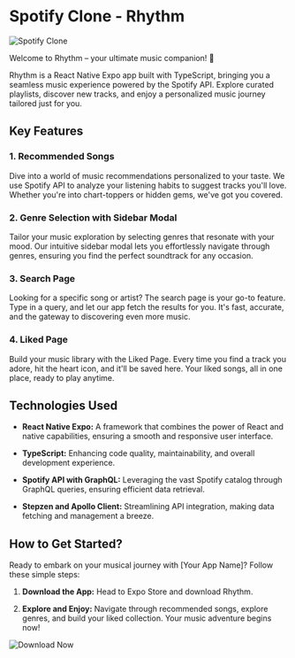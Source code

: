 # Spotify Clone - Rhythm

![Spotify Clone](https://res.cloudinary.com/dnp36kqdc/image/upload/v1699817776/CDN%20for%20portfolio/Spotify-Clone_zawzvq.png)

Welcome to Rhythm – your ultimate music companion! 🎵

Rhythm is a React Native Expo app built with TypeScript, bringing you a seamless music experience powered by the Spotify API. Explore curated playlists, discover new tracks, and enjoy a personalized music journey tailored just for you.

## Key Features

### 1. Recommended Songs

Dive into a world of music recommendations personalized to your taste. We use Spotify API to analyze your listening habits to suggest tracks you'll love. Whether you're into chart-toppers or hidden gems, we've got you covered.

### 2. Genre Selection with Sidebar Modal

Tailor your music exploration by selecting genres that resonate with your mood. Our intuitive sidebar modal lets you effortlessly navigate through genres, ensuring you find the perfect soundtrack for any occasion.

### 3. Search Page

Looking for a specific song or artist? The search page is your go-to feature. Type in a query, and let our app fetch the results for you. It's fast, accurate, and the gateway to discovering even more music.

### 4. Liked Page

Build your music library with the Liked Page. Every time you find a track you adore, hit the heart icon, and it'll be saved here. Your liked songs, all in one place, ready to play anytime.

## Technologies Used

- **React Native Expo:** A framework that combines the power of React and native capabilities, ensuring a smooth and responsive user interface.

- **TypeScript:** Enhancing code quality, maintainability, and overall development experience.

- **Spotify API with GraphQL:** Leveraging the vast Spotify catalog through GraphQL queries, ensuring efficient data retrieval.

- **Stepzen and Apollo Client:** Streamlining API integration, making data fetching and management a breeze.

## How to Get Started?

Ready to embark on your musical journey with [Your App Name]? Follow these simple steps:

1. **Download the App:** Head to Expo Store and download Rhythm.

2. **Explore and Enjoy:** Navigate through recommended songs, explore genres, and build your liked collection. Your music adventure begins now!

![Download Now](https://expo.dev/@rishabh1s/rhythm-reactor)
